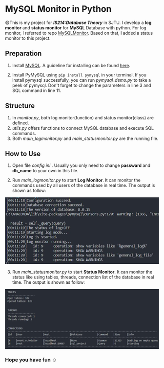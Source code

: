 # MySQL Monitor in Python

:smile:This is my project for ***IS214:Database Theory*** in SJTU. I develop a **log monitor** and **status monitor** for **MySQL** Database with python. For log monitor, I referred to repo [MySQLMonitor](https://github.com/TheKingOfDuck/MySQLMonitor). Based on that, I added a status monitor to this project.

## Preparation
1. Install [MySQL](https://www.mysql.com/). A guideline for installing can be found [here](http://www.runoob.com/mysql/mysql-install.html?tdsourcetag=s_pctim_aiomsg).

2. Install PyMySQL using <code>pip install pymysql</code> in your terminal. If you install pymysql successfully, you can run *pymysql_demo.py* to take a peek of pymysql. Don't forget to change the parameters in line 3 and SQL command in line 11.

## Structure
1. In *monitor.py*, both log monitor(function) and status monitor(class) are defined.
2. *utils.py* offers functions to connect MySQL database and execute SQL commands.
3. Both *main_logmonitor.py* and *main_statusmonitor.py* are the running file.

## How to Use
1. Open file *config.ini* . Usually you only need to change **passward** and **db_name** to your own in this file.

2. Run *main_logmonitor.py* to start **Log Monitor**. It can monitor the commands used by all users of the database in real time. The output is shown as follow:

![log monitor](/screenshots/log_monitor.jpg)


3. Run *main_statusmonitor.py* to start **Status Monitor**. It can monitor the status like using tables, threads, connection list of the database in real time. The output is shown as follow:

![status monitor](/screenshots/status_monitor.jpg)

### Hope you have fun :relaxed:
